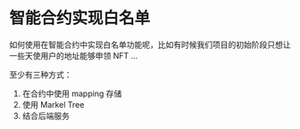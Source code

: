 # 智能合约实现白名单

如何使用在智能合约中实现白名单功能呢，比如有时候我们项目的初始阶段只想让一些天使用户的地址能够申领 NFT ...

至少有三种方式：

1. 在合约中使用 mapping 存储
2. 使用 Markel Tree
3. 结合后端服务
